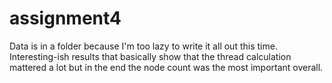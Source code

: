 # assignment4
Data is in a folder because I'm too lazy to write it all out this time. Interesting-ish results that basically show that the thread calculation mattered a lot but in the end the node count was the most important overall.
